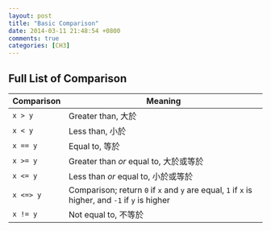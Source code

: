 ```yaml
---
layout: post
title: "Basic Comparison"
date: 2014-03-11 21:48:54 +0800
comments: true
categories: [CH3] 
---
```


<!-- more -->

## Full List of Comparison

 Comparison | Meaning 
 ---------- | ------- 
 `x > y` | Greater than, 大於
 `x < y` | Less than, 小於 
 `x == y` | Equal to, 等於
 `x >= y` | Greater than *or* equal to, 大於或等於
 `x <= y` | Less than *or* equal to, 小於或等於
 `x <=> y` | Comparison; return `0` if `x` and `y` are equal, `1` if `x` is higher, and `-1` if `y` is higher
 `x != y` | Not equal to, 不等於
